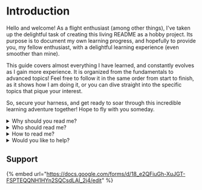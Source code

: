 # Introduction

Hello and welcome! As a flight enthusiast (among other things), I've taken up the delightful task of creating this living README as a hobby project. Its purpose is to document my own learning progress, and hopefully to provide you, my fellow enthusiast, with a delightful learning experience (even smoother than mine).

This guide covers almost everything I have learned, and constantly evolves as I gain more experience. It is organized from the fundamentals to advanced topics! Feel free to follow it in the same order from start to finish, as it shows how I am doing it, or you can dive straight into the specific topics that pique your interest.

So, secure your harness, and get ready to soar through this incredible learning adventure together! Hope to fly with you someday.

<details>

<summary>Why should you read me?</summary>

Hopefully by now, you know, flying, real or virtual, is not a cheap hobby. Most importantly it needs a considerable amount of time to get started, get good at it and stay good at it. It also requires investment in a good rig, monitor/VR, peripherals, and software. Therefore, it is a good idea to approach it efficiently.\
My primary goal is to lay down a well structured and progressive path to enjoy flying in [Digital Combat Simulator](https://www.digitalcombatsimulator.com/en/) (DCS). Secondly, get better at it. And last but not least, learn about aviation! You never know, someday you have to retire from the virtual air force then you might want to get a job, being a virtual airline pilot.

</details>

<details>

<summary>Who should read me?</summary>

At this moment only the very beginners!

</details>

<details>

<summary>How to read me?</summary>

Will tell you soon!

</details>

<details>

<summary>Would you like to help?</summary>

Well, first you could tell me what you think about this guide. If you are reading on [gitbook.com](https://andybaba.gitbook.io/my-guide-to-flight-sim-dcs/), then you can rank every page separately. If you would like to help even more, fill-in [this form](http://localhost:5000/o/h4q1IgXjrHJ5jJVtyD3E/s/s2UzUqfq63SH5jchI40L/) and leave a contact there too and I will get back to you as soon as I can to discuss it together.



</details>

## Support

{% embed url="https://docs.google.com/forms/d/18_e2QFiuGh-XuJGT-FSPTEQQNH1HYn2SQCsdLAI_2j4/edit" %}
